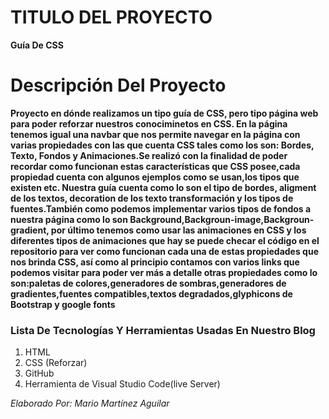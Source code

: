 # TITULO DEL PROYECTO    

**Guía De CSS**

# Descripción Del Proyecto

**Proyecto en dónde realizamos un tipo guía de CSS, pero tipo página web para poder reforzar nuestros conociminetos en CSS. En la página tenemos igual una navbar que nos permite navegar en la página con varias propiedades con las que cuenta CSS tales como los son: Bordes, Texto, Fondos y Animaciones.Se realizó con la finalidad de poder recordar como funcionan estas características que CSS posee,cada propiedad cuenta con algunos ejemplos como se usan,los tipos que existen etc. Nuestra guía cuenta como lo son el tipo de bordes, aligment de los textos, decoration de los texto transformación y los tipos de fuentes.También como podemos implementar varios tipos de fondos a nuestra página como lo son Background,Backgroun-image,Backgroun-gradient, por último tenemos como usar las animaciones en CSS y los diferentes tipos de animaciones que hay se puede checar el código en el repositorio para ver como funcionan cada una de estas propiedades que nos brinda CSS, así como al principio contamos con varios links que podemos visitar para poder ver más a detalle otras propiedades como lo son:paletas de colores,generadores de sombras,generadores de gradientes,fuentes compatibles,textos degradados,glyphicons de Bootstrap y google fonts**


### Lista De Tecnologías Y Herramientas Usadas En Nuestro Blog  

1. HTML
2. CSS (Reforzar)    
3. GitHub
4. Herramienta de Visual Studio Code(live Server)



*Elaborado Por: Mario Martínez Aguilar*
 
